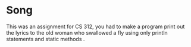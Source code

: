 # Song
This was an assignment for CS 312, you had to make a program print out the lyrics to the old woman who swallowed a fly using only println statements and static methods .

